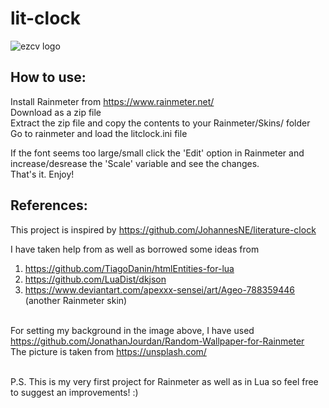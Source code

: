 # lit-clock

![ezcv logo](https://user-images.githubusercontent.com/78578803/188273334-cde06378-3400-498d-8be6-99f2acf460a5.png)

## How to use: <br>

Install Rainmeter from https://www.rainmeter.net/ <br>
Download as a zip file <br>
Extract the zip file and copy the contents to your Rainmeter/Skins/ folder <br>
Go to rainmeter and load the litclock.ini file <br>

If the font seems too large/small click the 'Edit' option in Rainmeter and increase/desrease the 'Scale' variable and see the changes. <br>
That's it. Enjoy! <br>

## References:

This project is inspired by https://github.com/JohannesNE/literature-clock <br>

I have taken help from as well as borrowed some ideas from <br>
1. https://github.com/TiagoDanin/htmlEntities-for-lua <br>
2. https://github.com/LuaDist/dkjson <br>
3. https://www.deviantart.com/apexxx-sensei/art/Ageo-788359446 (another Rainmeter skin)

<br>For setting my background in the image above, I have used https://github.com/JonathanJourdan/Random-Wallpaper-for-Rainmeter
<br>The picture is taken from https://unsplash.com/

<br>
P.S. This is my very first project for Rainmeter as well as in Lua so feel free to suggest an improvements! :)
